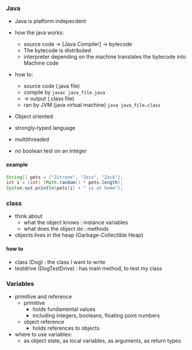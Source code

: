 ### Java
* Java is platform indepecdent
* how the java works:
    * source code -> [Java Compiler] -> bytecode
    * The bytecode is distributed
    * interpreter depending on the machine translates the bytecode into Machine code
* how to:
    * source code (.java file)
    * compile by `javac java_file.java`
    * -> output (.class file)
    * ran by JVM (java virtual machine) `java java_file.class`
* Object oriented
* strongly-typed language
* multithreaded


* no boolean test on an integer

#### example
```java
String[] pets = {"Zitrone", "Zero", "Zack"};
int i = (int) (Math.random() * pets.length);
System.out.println(pets[i] + " is at home");
```

### class
* think about
    * what the object knows : instance variables
    * what does the object do : methods
* objects lives in the heap (Garbage-Collectible Heap)

#### how to
* class (Dog) : the class I want to write
* testdrive (DogTestDrive) : has main method, to test my class

### Variables
* primitive and reference
    * primitive
        * holds fundamental values
        * including integers, booleans, floating point numbers
    * object reference
        * holds references to objects
* where to use variables:
    * as object state, as local variables, as arguments, as return types
